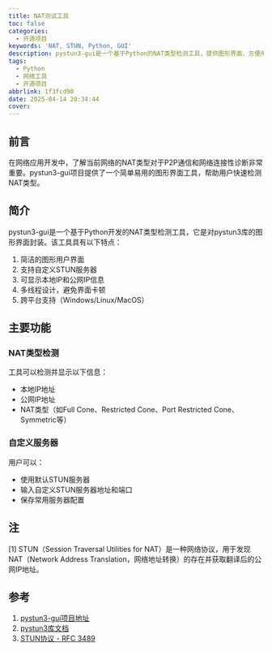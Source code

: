 ```yaml
---
title: NAT测试工具
toc: false
categories:
  - 开源项目
keywords: 'NAT, STUN, Python, GUI'
description: pystun3-gui是一个基于Python的NAT类型检测工具，提供图形界面，方便用户快速检测网络NAT类型。
tags:
  - Python
  - 网络工具
  - 开源项目
abbrlink: 1f3fcd90
date: 2025-04-14 20:34:44
cover:
---
```


## 前言

在网络应用开发中，了解当前网络的NAT类型对于P2P通信和网络连接性诊断非常重要。pystun3-gui项目提供了一个简单易用的图形界面工具，帮助用户快速检测NAT类型。

## 简介

pystun3-gui是一个基于Python开发的NAT类型检测工具，它是对pystun3库的图形界面封装。该工具具有以下特点：

1. 简洁的图形用户界面
2. 支持自定义STUN服务器
3. 可显示本地IP和公网IP信息
4. 多线程设计，避免界面卡顿
5. 跨平台支持（Windows/Linux/MacOS）

<!-- more -->

## 主要功能

### NAT类型检测
工具可以检测并显示以下信息：
- 本地IP地址
- 公网IP地址
- NAT类型（如Full Cone、Restricted Cone、Port Restricted Cone、Symmetric等）

### 自定义服务器
用户可以：
- 使用默认STUN服务器
- 输入自定义STUN服务器地址和端口
- 保存常用服务器配置

## 注

<div id="note1"></div>
[1] STUN（Session Traversal Utilities for NAT）是一种网络协议，用于发现NAT（Network Address Translation，网络地址转换）的存在并获取翻译后的公网IP地址。

## 参考

1. [pystun3-gui项目地址](https://github.com/chenzd123456/pystun3-gui)
2. [pystun3库文档](https://pypi.org/project/pystun3/)
3. [STUN协议 - RFC 3489](https://tools.ietf.org/html/rfc3489)
